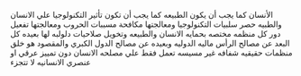 الأنسان كما يجب أن يكون
الطبيعه كما يجب أن تكون
تأثير التكنولوجيا علي الانسان والطبيه
حصر سلبيات التكنولوجيا ومعالجتها
مكافحة مسببات الحروب ومعالجتها
تفعيل دور كل منظمه مختصه بحمايه الانسان والطبيعه
وتخويل صلاحيات دلولبه لها بعيده كل البعد عن مصالح 
الرأس ماليه الدوليه وبعيده عن مصالح الدول الكبري
والمقصود هو خلق منظمات حقيقيه شفافه غير مسيسه
تعمل فقط علي مصلحه الانسان دون تمييز
عرقي او عنصري 
الانسانيه لا تتجزء
